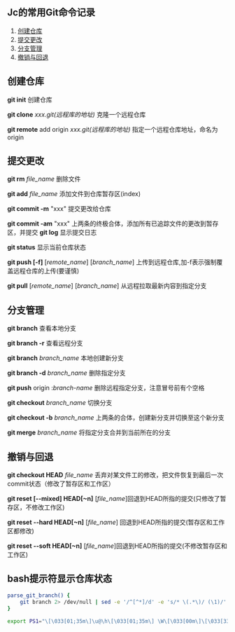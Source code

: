 ## Jc的常用Git命令记录
>
1. [创建仓库](#创建仓库)
1. [提交更改](#提交更改)
1. [分支管理](#分支管理)
1. [撤销与回退](#撤销与回退)

## 创建仓库
**git init** 创建仓库

**git clone** *xxx.git(远程库的地址)* 克隆一个远程仓库

**git remote** add origin *xxx.git(远程库的地址)* 指定一个远程仓库地址，命名为origin

## 提交更改
**git rm** *file_name* 删除文件

**git add** *file_name*  添加文件到仓库暂存区(index)

**git commit -m** "xxx" 提交更改给仓库

**git commit -am** "xxx" 上两条的终极合体，添加所有已追踪文件的更改到暂存区，并提交
**git log** 显示提交日志

**git status** 显示当前仓库状态

**git push [-f]** [*remote_name*] [*branch_name*]  上传到远程仓库,加-f表示强制覆盖远程仓库的上传(要谨慎)

**git pull** [*remote_name*] [*branch_name*] 从远程拉取最新内容到指定分支

## 分支管理
**git branch** 查看本地分支

**git branch -r** 查看远程分支

**git branch** *branch_name*  本地创建新分支

**git branch -d** *branch_name* 删除指定分支

**git push** origin  :*branch-name* 删除远程指定分支，注意冒号前有个空格

**git checkout** *branch_name*  切换分支

**git checkout -b** *branch_name*  上两条的合体，创建新分支并切换至这个新分支

**git merge** *branch_name* 将指定分支合并到当前所在的分支

## 撤销与回退
**git checkout HEAD** *file_name*  丢弃对某文件工的修改，把文件恢复到最后一次commit状态（修改了暂存区和工作区）

**git reset [--mixed] HEAD[~n]** [*file_name*]回退到HEAD所指的提交(只修改了暂存区，不修改工作区)

**git reset --hard HEAD[~n]** [*file_name*] 回退到HEAD所指的提交(暂存区和工作区都修改)

**git reset --soft HEAD[~n]** [*file_name*]回退到HEAD所指的提交(不修改暂存区和工作区)

## bash提示符显示仓库状态

```bash
parse_git_branch() {
    git branch 2> /dev/null | sed -e '/^[^*]/d' -e 's/* \(.*\)/ (\1)/'
}

export PS1="\[\033[01;35m\]\u@\h\[\033[01;35m\] \W\[\033[00m\]\[\033[33m\]\$(parse_git_branch)\[\033[00m\] \[\033[01;35m\]$\[\033[01;00m\] "
```


